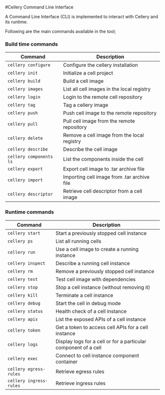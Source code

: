 #Cellery Command Line Interface

A Command Line Interface (CLI) is implemented to interact with Cellery and its runtime.

Following are the main commands available in the tool;

### Build time commands
|   Command                 | Description                                   |
|           ---             |                   ---                         |
| `cellery configure`       | Configure the cellery installation            |
| `cellery init`            | Initialize a cell project                     |
| `cellery build`           | Build a cell image                            |
| `cellery images`          | List all cell images in the local registry    | 		
| `cellery login`           | Login to the remote cell repository           |
| `cellery tag`             | Tag a cellery image                           | 
| `cellery push`            | Push cell image to the remote repository      |
| `cellery pull`            | Pull cell image from the remote repository    |
| `cellery delete`          | Remove a cell image from the local registry   |
| `cellery describe`        | Describe the cell image                       | 
| `cellery components ls`   | List the components inside the cell           |
| `cellery export`          | Export cell image to .tar archive file        |
| `cellery import`          | Importing cell image from .tar archive file   |
| `cellery descriptor`      | Retrieve cell descriptor from a cell image    | 

### Runtime commands
|   Command                 | Description                                                       |
|           ---             |                           ---                                     |
| `cellery start`		    | Start a previously stopped cell instance                          |      
| `cellery ps`		        | List all running cells                                            |
| `cellery run`			    | Use a cell image to create a  running instance                    |
| `cellery inspect`	        | Describe a running cell instance                                  |
| `cellery rm` 			    | Remove a previously stopped cell instance                         |
| `cellery test`			| Test cell image with dependencies                                 |  
| `cellery stop`			| Stop a cell instance (without removing it)                        |
| `cellery kill`			| Terminate a cell instance                                         |
| `cellery debug`		    | Start the cell in debug mode                                      | 
| `cellery status`      	| Health check of a cell instance                                   |
| `cellery apis`       	    | List the exposed APIs of a cell instance                          |
| `cellery token`		    | Get a token to access cell APIs for a cell instance               |
| `cellery logs`         	| Display logs for a cell or for a particular component of a cell   |
| `cellery exec` 		    | Connect to cell instance component container                      |
| `cellery egress-rules` 	| Retrieve egress rules                                             |
| `cellery ingress-rules`	| Retrieve ingress rules                                            |

##  